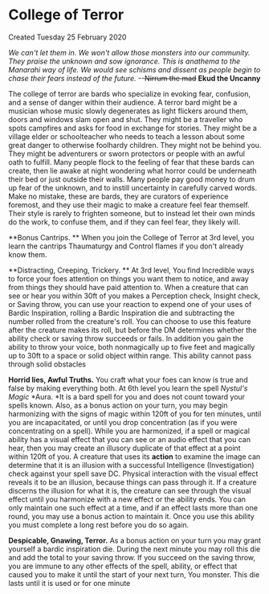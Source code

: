 # College of Terror
Created Tuesday 25 February 2020

*We can't let them in. We won't allow those monsters into our community. They praise the unknown and sow ignorance. This is anathema to the Manarahi way of life. We would see schisms and dissent as people begin to chase their fears instead of the future.*
--~~Nirrum the mad~~ **Ekud the Uncanny**


The college of terror are bards who specialize in evoking fear, confusion, and a sense of danger within their audience. A terror bard might be a musician whose music slowly degenerates as light flickers around them, doors and windows slam open and shut. They might be a traveller who spots campfires and asks for food in exchange for stories. They might be a village elder or schoolteacher who needs to teach a lesson about some great danger to otherwise foolhardy children. They might not be behind you. They might be adventurers or sworn protectors or people with an awful oath to fulfill. Many people flock to the feeling of fear that these bards can create, then lie awake at night wondering what horror could be underneath their bed or just outside their walls. Many people pay good money to drum up fear of the unknown, and to instill uncertainty in carefully carved words. Make no mistake, these are bards, they are curators of experience foremost, and they use their magic to make a creature feel fear themself. Their style is rarely to frighten someone, but to instead let their own minds do the work, to confuse them, and if they can feel fear, they likely will.


**Bonus Cantrips. **
When you join the College of Terror at 3rd level, you learn the cantrips Thaumaturgy and Control flames if you don't already know them.

**Distracting, Creeping, Trickery. **
At 3rd level, You find Incredible ways to force your foes attention on things you want them to notice, and away from things they should have paid attention to. When a creature that can see or hear you within 30ft of you makes a Perception check, Insight check, or Saving throw, you can use your reaction to expend one of your uses of Bardic Inspiration, rolling a Bardic Inspiration die and subtracting the number rolled from the creature's roll. You can choose to use this feature after the creature makes its roll, but before the DM determines whether the ability check or saving throw succeeds or fails.  In addition you gain the ability to throw your voice, both nonmagically up to five feet and magically up to 30ft to a space or solid object within range. This ability cannot pass through solid obstacles

**Horrid lies, Awful Truths.**
You craft what your foes can know is true and false by making everything both. At 6th level you learn the spell *Nystul's Magic* *Aura. *It is a bard spell for you and does not count toward your spells known. Also, as a bonus action on your turn, you may begin harmonizing with the signs of magic within 120ft of you for ten minutes, until you are incapacitated, or until you drop concentration (as if you were concentrating on a spell). While you are harmonized, if a spell or magical ability has a visual effect that you can see or an audio effect that you can hear, then you may create an illusory duplicate of that effect at a point within 120ft of you.  A creature that uses its **action** to examine the image can determine that it is an illusion with a successful Intelligence (Investigation) check against your spell save DC. Physical interaction with the visual effect reveals it to be an illusion, because things can pass through it. If a creature discerns the illusion for what it is, the creature can see through the visual effect until you harmonize with a new effect or the ability ends. You can only maintain one such effect at a time, and if an effect lasts more than one round, you may use a bonus action to maintain it. Once you use this ability you must complete a long rest before you do so again.


**Despicable, Gnawing, Terror.**
As a bonus action on your turn  you may grant yourself a bardic inspiration die. During the next minute you may roll this die and add the total to your saving throw. If you succeed on the saving throw, you are immune to any other effects of the spell, ability, or effect that caused you to make it until the start of your next turn, You monster. This die lasts until it is used or for one minute


